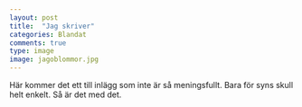```yaml
---
layout: post
title:  "Jag skriver"
categories: Blandat
comments: true
type: image
image: jagoblommor.jpg
---
```


Här kommer det ett till inlägg som inte är så meningsfullt. Bara för syns skull helt enkelt. Så är det med det.